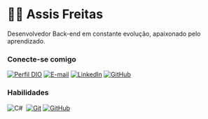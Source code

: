 # 👋🏻 Assis Freitas

Desenvolvedor Back-end em constante evolução, apaixonado pelo aprendizado.

### Conecte-se comigo

[![Perfil DIO](https://img.shields.io/badge/-Meu%20Perfil%20na%20DIO-30A3DC?style=for-the-badge)](https://www.dio.me/users/assis_freitas)
[![E-mail](https://img.shields.io/badge/-Email-000?style=for-the-badge&logo=microsoft-outlook&logoColor=E94D5F)](mailto:assis.freitas@ymail.com)
[![LinkedIn](https://img.shields.io/badge/-LinkedIn-000?style=for-the-badge&logo=linkedin&logoColor=30A3DC)](https://www.linkedin.com/in/francisco-freitas-dev/)
[![GitHub](https://img.shields.io/badge/GitHub-000?style=for-the-badge&logo=github&logoColor=30A3DC)](https://github.com/freitas2021)

### Habilidades

![C#](https://img.shields.io/badge/C%23-0D1117?style=for-the-badge&logo=c-sharp&logoColor=823085)&nbsp;
[![Git](https://img.shields.io/badge/Git-000?style=for-the-badge&logo=git&logoColor=E94D5F)](https://git-scm.com/doc)
[![GitHub](https://img.shields.io/badge/GitHub-000?style=for-the-badge&logo=github&logoColor=30A3DC)](https://docs.github.com/)
